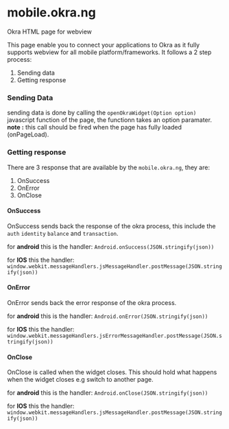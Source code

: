 # mobile.okra.ng
Okra HTML page for webview

This page enable you to connect your applications to Okra as it fully supports webview for all mobile platform/frameworks.
It follows a 2 step process:

1. Sending data
2. Getting response 


### Sending Data
sending data is done by calling the `openOkraWidget(Option option)` javascript function of the page, the functionn takes an option paramater.
**note :** this call should be fired when the page has fully loaded (onPageLoad).

### Getting response
There are 3 response that are available by the `mobile.okra.ng`, they are:

1. OnSuccess
2. OnError
3. OnClose

#### OnSuccess 
OnSuccess sends back the response of the okra process, this include the `auth` `identity` `balance` and `transaction`.

for **android** this is the handler:
     `Android.onSuccess(JSON.stringify(json))`
     
for **IOS** this the handler:
`window.webkit.messageHandlers.jsMessageHandler.postMessage(JSON.stringify(json))`

#### OnError 
OnError sends back the error response of the okra process.

for **android** this is the handler:
     `Android.onError(JSON.stringify(json))`
     
for **IOS** this the handler:
` window.webkit.messageHandlers.jsErrorMessageHandler.postMessage(JSON.stringify(json))`

#### OnClose
OnClose is called when the widget closes. This should hold what happens when the widget closes e.g switch to another page.

for **android** this is the handler:
     `Android.onClose(JSON.stringify(json))`
     
for **IOS** this the handler:
`window.webkit.messageHandlers.jsMessageHandler.postMessage(JSON.stringify(json))`

